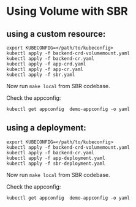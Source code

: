 # Using Volume with SBR

## using a custom resource:

```
export KUBECONFIG=</path/to/kubeconfig>
kubectl apply -f backend-crd-volumemount.yaml
kubectl apply -f backend-cr.yaml
kubectl apply -f app-crd.yaml
kubectl apply -f app-cr.yaml
kubectl apply -f sbr.yaml
```

Now run `make local` from SBR codebase.

Check the appconfig:

```
kubectl get appconfig  demo-appconfig -o yaml
```

## using a deployment:

```
export KUBECONFIG=</path/to/kubeconfig>
kubectl apply -f backend-crd-volumemount.yaml
kubectl apply -f backend-cr.yaml
kubectl apply -f app-deployment.yaml
kubectl apply -f sbr-deployment.yaml
```

Now run `make local` from SBR codebase.

Check the appconfig:

```
kubectl get appconfig  demo-appconfig -o yaml
```

